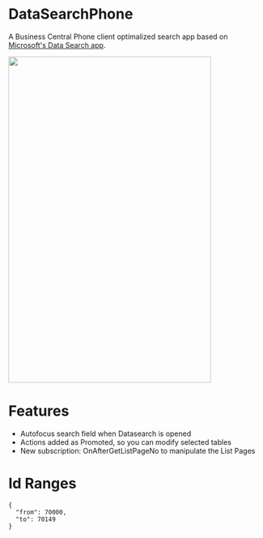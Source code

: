 # DataSearchPhone
A Business Central Phone client optimalized search app based on [Microsoft's Data Search app](https://learn.microsoft.com/en-us/dynamics365/business-central/ui-search-data).

<img src="howto.gif" width="400" height="644"/>

# Features
- Autofocus search field when Datasearch is opened
- Actions added as Promoted, so you can modify selected tables
- New subscription: OnAfterGetListPageNo to manipulate the List Pages

# Id Ranges
    {
      "from": 70000,
      "to": 70149
    }
